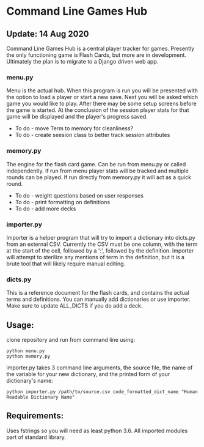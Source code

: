 # Command Line Games Hub

## Update: 14 Aug 2020

Command Line Games Hub is a central player tracker for games. Presently
the only functioning game is Flash Cards, but more are in development. 
Ultimately the plan is to migrate to a Django driven web app.

### menu.py

Menu is the actual hub. When this program is run you will be presented
with the option to load a player or start a new save. Next you will be
asked which game you would like to play. After there may be some setup
screens before the game is started. At the conclusion of the session player stats for that
game will be displayed and the player's progress saved.

* To do - move Term to memory for cleanliness?
* To do - create seesion class to better track session attributes

### memory.py

The engine for the flash card game. Can be run from menu.py or called
independently. If run from menu player stats will be tracked and multiple
rounds can be played. If run directly from memory.py it will act as a
quick round.

* To do - weight questions based on user responses
* To do - print formatting on definitions
* To do - add more decks
        
### importer.py

Importer is a helper program that will try to import a dictionary into 
dicts.py from an external CSV. Currently the CSV must be one column, with 
the term at the start of the cell, followed by a ':', followed by the
definition. Importer will attempt to sterilize any mentions of term in
the definition, but it is a brute tool that will likely require manual
editing. 

### dicts.py

This is a reference document for the flash cards, and contains the actual
terms and definitions. You can manually add dictionaries or use importer.
Make sure to update ALL_DICTS if you do add a deck.

## Usage:

clone repository and run from command line using:
    
    python menu.py
    python memory.py
    
importer.py takes 3 command line arguments, the source file, the name of the
variable for your new dictionary, and the printed form of your dictionary's 
name:

    python importer.py /path/to/source.csv code_formatted_dict_name "Human Readable Dictionary Name"
    
## Requirements:

Uses fstrings so you will need as least python 3.6. All imported modules
part of standard library.
